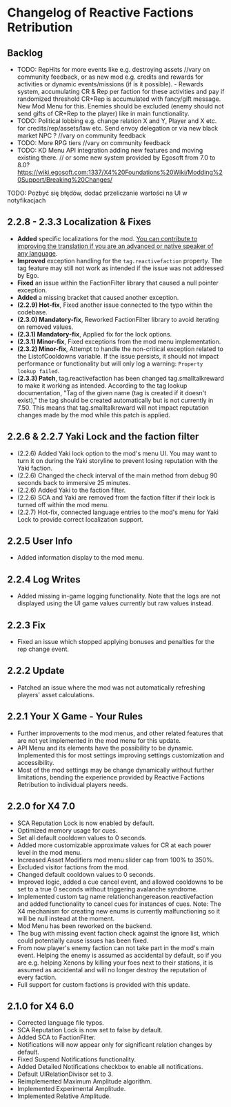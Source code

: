 # Changelog of Reactive Factions Retribution

## Backlog

- TODO: RepHits for more events like e.g. destroying assets //vary on community feedback, or as new mod e.g. credits and rewards for activities or dynamic events/missions (if is it possible). - Rewards system, accumulating CR & Rep per faction for these activities and pay if randomized threshold CR+Rep is accumulated with fancy/gift message. New Mod Menu for this. Enemies should be excluded (enemy should not send gifts of CR+Rep to the player) like in main functionality.
- TODO: Political lobbing e.g. change relation X and Y, Player and X etc. for credits/rep/assets/law etc. Send envoy delegation or via new black market NPC ?  //vary on community feedback
- TODO: More RPG tiers //vary on community feedback
- TODO: KD Menu API integration adding new features and moving existing there. // or some new system provided by Egosoft from 7.0 to 8.0? https://wiki.egosoft.com:1337/X4%20Foundations%20Wiki/Modding%20Support/Breaking%20Changes/





TODO: Pozbyć się błędów, dodać przeliczanie wartości na UI w notyfikacjach

## 2.2.8 - 2.3.3 Localization & Fixes

- **Added** specific localizations for the mod. [You can contribute to improving the translation if you are an advanced or native speaker of any language](https://github.com/iomatix/Reactive-Factions-Retribution-X4Foundations/tree/main/t).
- **Improved** exception handling for the `tag.reactivefaction` property. The tag feature may still not work as intended if the issue was not addressed by Ego.
- **Fixed** an issue within the FactionFilter library that caused a null pointer exception.
- **Added** a missing bracket that caused another exception.
- **(2.2.9) Hot-fix**, Fixed another issue connected to the typo within the codebase.
- **(2.3.0) Mandatory-fix**, Reworked FactionFilter library to avoid iterating on removed values.
- **(2.3.1) Mandatory-fix**, Applied fix for the lock options.
- **(2.3.1) Minor-fix**, Fixed exceptions from the mod menu implementation.
- **(2.3.2) Minor-fix**, Attempt to handle the non-critical exception related to the ListofCooldowns variable. If the issue persists, it should not impact performance or functionality but will only log a warning: `Property lookup failed`.
- **(2.3.3) Patch**, tag.reactivefaction has been changed tag.smalltalkreward to make it working as intended. According to the tag lookup documentation, "Tag of the given name (tag is created if it doesn't exist)," the tag should be created automatically but is not currently in 7.50. This means that tag.smalltalkreward will not impact reputation changes made by the mod while this patch is applied.


## 2.2.6 & 2.2.7 Yaki Lock and the faction filter

- (2.2.6) Added Yaki lock option to the mod's menu UI. You may want to turn it on during the Yaki storyline to prevent losing reputation with the Yaki faction.
- (2.2.6) Changed the check interval of the main method from debug 90 seconds back to immersive 25 minutes.
- (2.2.6) Added Yaki to the faction filter.
- (2.2.6) SCA and Yaki are removed from the faction filter if their lock is turned off within the mod menu.
- (2.2.7) Hot-fix, connected language entries to the mod's menu for Yaki Lock to provide correct localization support.

## 2.2.5 User Info

- Added information display to the mod menu.

## 2.2.4 Log Writes

- Added missing in-game logging functionality. Note that the logs are not displayed using the UI game values currently but raw values instead.

## 2.2.3 Fix

- Fixed an issue which stopped applying bonuses and penalties for the rep change event.

## 2.2.2 Update

- Patched an issue where the mod was not automatically refreshing players' asset calculations.

## 2.2.1 Your X Game - Your Rules

- Further improvements to the mod menus, and other related features that are not yet implemented in the mod menu for this update.
- API Menu and its elements have the possibility to be dynamic. Implemented this for most settings improving settings customization and accessibility.
- Most of the mod settings may be change dynamically without further limitations, bending the experience provided by Reactive Factions Retribution to individual players needs.

## 2.2.0 for X4 7.0

- SCA Reputation Lock is now enabled by default.
- Optimized memory usage for cues.
- Set all default cooldown values to 0 seconds.
- Added more customizable approximate values for CR at each power level in the mod menu.
- Increased Asset Modifiers mod menu slider cap from 100% to 350%.
- Excluded visitor factions from the mod.
- Changed default cooldown values to 0 seconds.
- Improved logic, added a cue cancel event, and allowed cooldowns to be set to a true 0 seconds without triggering avalanche syndrome.
- Implemented custom tag name relationchangereason.reactivefaction and added functionality to cancel cues for instances of cues. Note: The X4 mechanism for creating new enums is currently malfunctioning so it will be null instead at the moment.
- Mod Menu has been reworked on the backend.
- The bug with missing event faction check against the ignore list, which could potentially cause issues has been fixed.
- From now player's enemy faction can not take part in the mod's main event. Helping the enemy is assumed as accidental by default, so if you are e.g. helping Xenons by killing your foes next to their stations, it is assumed as accidental and will no longer destroy the reputation of every faction.
- Full support for custom factions is provided with this update.

## 2.1.0 for X4 6.0

- Corrected language file typos.
- SCA Reputation Lock is now set to false by default.
- Added SCA to FactionFilter.
- Notifications will now appear only for significant relation changes by default.
- Fixed Suspend Notifications functionality.
- Added Detailed Notifications checkbox to enable all notifications.
- Default UIRelationDivisor set to 3.
- Reimplemented Maximum Amplitude algorithm.
- Implemented Experimental Amplitude.
- Implemented Relative Amplitude.

